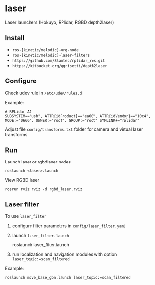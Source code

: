 # laser

Laser launchers (Hokuyo, RPlidar, RGBD depth2laser)

## Install

* `ros-[kinetic/melodic]-urg-node`
* `ros-[kinetic/melodic]-laser-filters`
* `https://github.com/Slamtec/rplidar_ros.git`
* `https://bitbucket.org/ggrisetti/depth2laser`

## Configure

Check udev rule in `/etc/udev/rules.d`

Example:

    # RPLidar A1
    SUBSYSTEM=="usb", ATTR{idProduct}=="ea60", ATTR{idVendor}=="10c4", MODE:="0666", OWNER:="root", GROUP:="root" SYMLINK+="rplidar"



Adjust file `config/transforms.txt` folder for 
camera and virtual laser transforms



## Run

Launch laser or rgbdlaser nodes

    roslaunch <laser>.launch

View RGBD laser

    rosrun rviz rviz -d rgbd_laser.rviz

## Laser filter 

To use `laser_filter` 

1) configure filter parameters in `config/laser_filter.yaml`

2) launch `laser_filter.launch`

    roslaunch laser_filter.launch

3) run localization and navigation modules with option `laser_topic:=scan_filtered`


Example:

    roslaunch move_base_gbn.launch laser_topic:=scan_filtered



